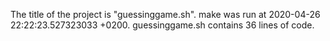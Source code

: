 The title of the project is "guessinggame.sh".
make was run at  2020-04-26 22:22:23.527323033 +0200.
guessinggame.sh contains  36  lines of code.
